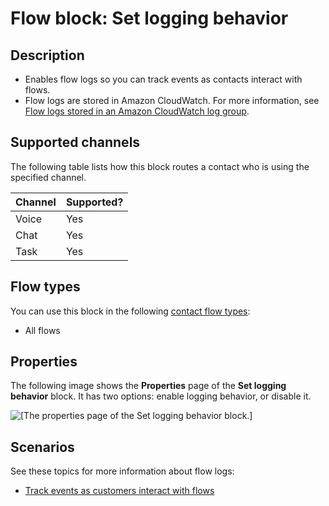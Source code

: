 # Flow block: Set logging behavior<a name="set-logging-behavior"></a>

## Description<a name="set-logging-behavior-description"></a>
+ Enables flow logs so you can track events as contacts interact with flows\.
+ Flow logs are stored in Amazon CloudWatch\. For more information, see [Flow logs stored in an Amazon CloudWatch log group](contact-flow-logs-stored-in-cloudwatch.md)\.

## Supported channels<a name="set-logging-channels"></a>

The following table lists how this block routes a contact who is using the specified channel\. 


| Channel | Supported? | 
| --- | --- | 
| Voice | Yes | 
| Chat | Yes | 
| Task | Yes | 

## Flow types<a name="set-logging-behavior-types"></a>

You can use this block in the following [contact flow types](create-contact-flow.md#contact-flow-types):
+ All flows

## Properties<a name="set-logging-behavior-properties"></a>

The following image shows the **Properties** page of the **Set logging behavior** block\. It has two options: enable logging behavior, or disable it\.

![\[The properties page of the Set logging behavior block.\]](http://docs.aws.amazon.com/connect/latest/adminguide/images/set-logging-behavior-properties.png)

## Scenarios<a name="set-logging-behavior-scenarios"></a>

See these topics for more information about flow logs:
+ [Track events as customers interact with flows](about-contact-flow-logs.md)
